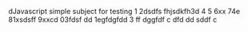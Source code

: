 dJavascript simple subject for testing
1
2dsdfs
fhjsdkfh3d
4
5
6xx
74e
81xsdsff
9xxcd
03fdsf dd
1egfdgfdd
3
ff
dggfdf
c
dfd
dd
sddf
c
